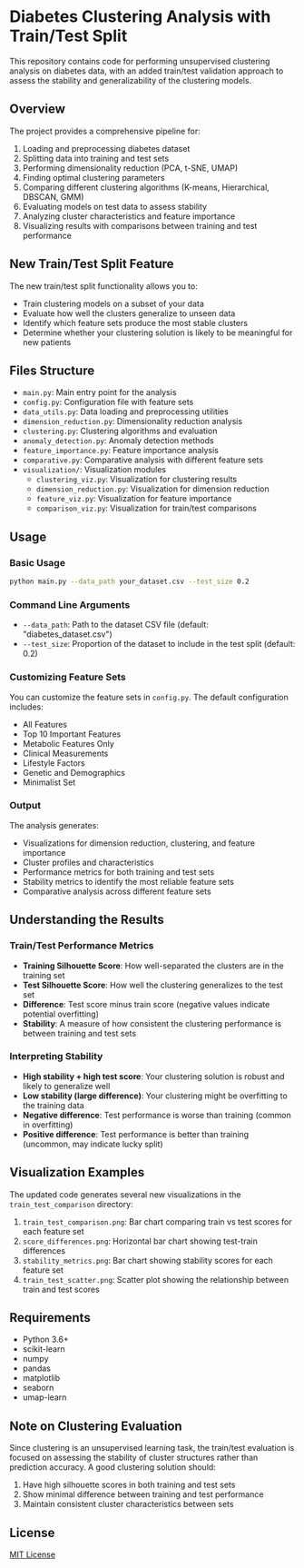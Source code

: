 # Diabetes Clustering Analysis with Train/Test Split

This repository contains code for performing unsupervised clustering analysis on diabetes data, with an added train/test validation approach to assess the stability and generalizability of the clustering models.

## Overview

The project provides a comprehensive pipeline for:

1. Loading and preprocessing diabetes dataset
2. Splitting data into training and test sets
3. Performing dimensionality reduction (PCA, t-SNE, UMAP)
4. Finding optimal clustering parameters
5. Comparing different clustering algorithms (K-means, Hierarchical, DBSCAN, GMM)
6. Evaluating models on test data to assess stability
7. Analyzing cluster characteristics and feature importance
8. Visualizing results with comparisons between training and test performance

## New Train/Test Split Feature

The new train/test split functionality allows you to:

- Train clustering models on a subset of your data
- Evaluate how well the clusters generalize to unseen data
- Identify which feature sets produce the most stable clusters
- Determine whether your clustering solution is likely to be meaningful for new patients

## Files Structure

- `main.py`: Main entry point for the analysis
- `config.py`: Configuration file with feature sets
- `data_utils.py`: Data loading and preprocessing utilities
- `dimension_reduction.py`: Dimensionality reduction analysis
- `clustering.py`: Clustering algorithms and evaluation
- `anomaly_detection.py`: Anomaly detection methods
- `feature_importance.py`: Feature importance analysis
- `comparative.py`: Comparative analysis with different feature sets
- `visualization/`: Visualization modules
  - `clustering_viz.py`: Visualization for clustering results
  - `dimension_reduction.py`: Visualization for dimension reduction
  - `feature_viz.py`: Visualization for feature importance
  - `comparison_viz.py`: Visualization for train/test comparisons

## Usage

### Basic Usage

```bash
python main.py --data_path your_dataset.csv --test_size 0.2
```

### Command Line Arguments

- `--data_path`: Path to the dataset CSV file (default: "diabetes_dataset.csv")
- `--test_size`: Proportion of the dataset to include in the test split (default: 0.2)

### Customizing Feature Sets

You can customize the feature sets in `config.py`. The default configuration includes:

- All Features
- Top 10 Important Features
- Metabolic Features Only
- Clinical Measurements
- Lifestyle Factors
- Genetic and Demographics
- Minimalist Set

### Output

The analysis generates:
- Visualizations for dimension reduction, clustering, and feature importance
- Cluster profiles and characteristics
- Performance metrics for both training and test sets
- Stability metrics to identify the most reliable feature sets
- Comparative analysis across different feature sets

## Understanding the Results

### Train/Test Performance Metrics

- **Training Silhouette Score**: How well-separated the clusters are in the training set
- **Test Silhouette Score**: How well the clustering generalizes to the test set
- **Difference**: Test score minus train score (negative values indicate potential overfitting)
- **Stability**: A measure of how consistent the clustering performance is between training and test sets

### Interpreting Stability

- **High stability + high test score**: Your clustering solution is robust and likely to generalize well
- **Low stability (large difference)**: Your clustering might be overfitting to the training data
- **Negative difference**: Test performance is worse than training (common in overfitting)
- **Positive difference**: Test performance is better than training (uncommon, may indicate lucky split)

## Visualization Examples

The updated code generates several new visualizations in the `train_test_comparison` directory:

1. `train_test_comparison.png`: Bar chart comparing train vs test scores for each feature set
2. `score_differences.png`: Horizontal bar chart showing test-train differences
3. `stability_metrics.png`: Bar chart showing stability scores for each feature set
4. `train_test_scatter.png`: Scatter plot showing the relationship between train and test scores

## Requirements

- Python 3.6+
- scikit-learn
- numpy
- pandas
- matplotlib
- seaborn
- umap-learn

## Note on Clustering Evaluation

Since clustering is an unsupervised learning task, the train/test evaluation is focused on assessing the stability of cluster structures rather than prediction accuracy. A good clustering solution should:

1. Have high silhouette scores in both training and test sets
2. Show minimal difference between training and test performance
3. Maintain consistent cluster characteristics between sets

## License

[MIT License](LICENSE)

